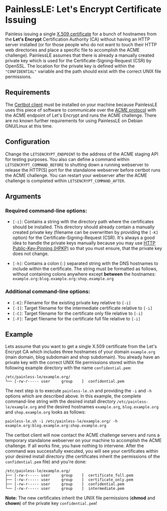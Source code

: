 # PainlessLE: Let's Encrypt Certificate Issuing
Painless issuing a single [X.509 certificate](https://tools.ietf.org/html/rfc5280) for a bunch of hostnames from the **Let's Encrypt** Certification Authority (CA) without having an HTTP server installed (or for those people who do not want to touch their HTTP web directories and place a specific file to accomplish the ACME challenge). PainlessLE assumes that there is already a manually created private key which is used for the Certificate-Signing-Request (CSR) by OpenSSL. The location for the private key is defined within the `"CONFIDENTIAL"` variable and the path should exist with the correct UNIX file permissions.

## Requirements
The [Certbot client](https://certbot.eff.org/) must be installed on your machine because PainlessLE uses this piece of software to communicate over the [ACME protocol](https://tools.ietf.org/html/draft-ietf-acme-acme-01) with the ACME endpoint of Let's Encrypt and runs the ACME challenge. There are no known further requirements for using PainlessLE on Debian GNU/Linux at this time.

## Configuration
Change the `LETSENCRYPT_ENDPOINT` to the address of the ACME staging API for testing purposes. You also can define a command within `LETSENCRYPT_COMMAND_BEFORE` to shutting down a running webserver to release the HTTP(S) port for the standalone webserver before certbot runs the ACME challenge. You can restart your webserver after the ACME challenge is completed within `LETSENCRYPT_COMMAND_AFTER`.

## Arguments

### Required command-line options:
* `[-i]`: Contains a string with the directory path where the certificates should be installed. This directory should already contain a manually created private key (filename can be overwritten by providing the `[-K]` option) for the Certificate-Signing-Request (CSR). It's always a good idea to handle the private keys manually because you may use [HTTP Public-Key-Pinning (HPKP)](https://tools.ietf.org/html/rfc7469) so that you must ensure, that the private key does not change.

* `[-h]`: Contains a colon (`:`) separated string with the DNS hostnames to include within the certificate. The string must be formatted as follows, without containing colons anywhere except **between** the hostnames: `example.org:blog.example.org:shop.example.org`

### Additional command-line options:
* `[-K]`: Filename for the existing private key relative to `[-i]`
* `[-I]`: Target filename for the intermediate certificate relative to `[-i]`
* `[-C]`: Target filename for the certificate only file relative to `[-i]`
* `[-F]`: Target filename for the certificate full file relative to `[-i]`

## Example
Lets assume that you want to get a single X.509 certificate from the Let's Encrypt CA which includes three hostnames of your domain `example.org` (main domain, blog subdomain and shop subdomain). You already have an private key with the correct UNIX file permissions stored within the following example directory with the name `confidential.pem`:

	/etc/painless-le/example.org/
	└── [-rw-r----- user     group    ]  confidential.pem

The next step is to execute `painless-le.sh` and providing the `-i` and `-h` options which are described above. In this example, the complete command-line string with the desired install directory `/etc/painless-le/example.org` and the desired hostnames `example.org`, `blog.example.org` and `shop.example.org` looks as follows:

	painless-le.sh -i /etc/painless-le/example.org/ -h example.org:blog.example.org:shop.example.org

The certbot client will now contact the ACME challenge servers and runs a temporary standalone webserver on your machine to accomplish the ACME challenge. If all works fine, you have nothing to intervene. After the command was successfully executed, you will see your certificates within your desired install directory (the certificates inherit the permissions of the `confidential.pem` file) and you're done:

	/etc/painless-le/example.org/
	├── [-rw-r----- user     group    ]  certificate_full.pem
	├── [-rw-r----- user     group    ]  certificate_only.pem
	├── [-rw-r----- user     group    ]  confidential.pem
	└── [-rw-r----- user     group    ]  intermediate.pem

**Note:** The new certificates inherit the UNIX file permissions (**chmod** and **chown**) of the private key `confidential.pem`!